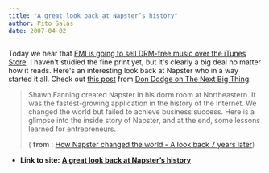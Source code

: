 ```yaml
---
title: "A great look back at Napster’s history"
author: Pito Salas
date: 2007-04-02
---
```




Today we hear that [EMI is going to sell DRM-free music over the iTunes
Store](<http://www.bloomberg.com/apps/news?pid=20601087&sid=a4e12pnBnXzw&refer=home>).
I haven't studied the fine print yet, but it's clearly a big deal no matter
how it reads. Here's an interesting look back at Napster who in a way started
it all. Check out [this
post](<http://feeds.feedburner.com/~r/TheNextBigThing/~3/105439000/how_napster_cha.html>)
from [Don Dodge on The Next Big
Thing](<http://dondodge.typepad.com/the_next_big_thing/>):

> Shawn Fanning created Napster in his dorm room at Northeastern. It was the
> fastest-growing application in the history of the Internet. We changed the
> world but failed to achieve business success. Here is a glimpse into the
> inside story of Napster, and at the end, some lessons learned for
> entrepreneurs.
>
> ( **from** : [How Napster changed the world - A look back 7 years
> later](<http://feeds.feedburner.com/~r/TheNextBigThing/~3/105439000/how_napster_cha.html>))


* **Link to site:** **[A great look back at Napster’s history](None)**
